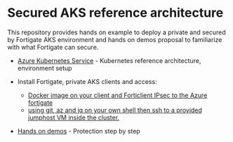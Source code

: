 # Secured AKS reference architecture

This repository provides hands on example to deploy a private and secured by Fortigate AKS environment and hands on demos proposal to familiarize with what Fortigate can secure.


- [Azure Kubernetes Service](AKS-Private-secured.md) - Kubernetes reference architecture, environment setup


- Install Fortigate, private AKS clients and access:
  - [Docker image on your client and Forticlient IPsec to the Azure fortigate](LocalDockerandVPN.md)
  - [using git, az and jq on your own shell then ssh to a provided jumphost VM inside the cluster.](JumphostUsage.md)


- [Hands on demos](Hands_on_demos.md) - Protection step by step

